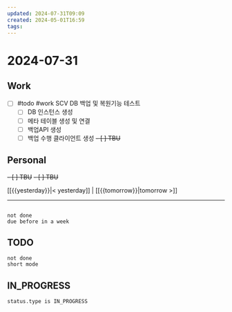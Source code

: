 ```yaml
---
updated: 2024-07-31T09:09
created: 2024-05-01T16:59
tags: 
---
```


# 2024-07-31  

## Work

- [ ] #todo #work SCV DB 백업 및 복원기능 테스트
	- [ ] DB 인스턴스 생성
	- [ ] 메타 테이블 생성 및 연결
	- [ ] 백업API 생성
	- [ ] 백업 수행 클라이언트 생성
<del>- [ ] TBU  </del>

## Personal

<del>- [ ] TBU</del>
<del>- [ ] TBU</del>


  
  
[[{{yesterday}}|< yesterday]] | [[{{tomorrow}}|tomorrow >]]  
  
---  

```tasks

not done
due before in a week
```



## TODO
```tasks  
not done  
short mode  
```

## IN_PROGRESS
```tasks  
status.type is IN_PROGRESS
```

